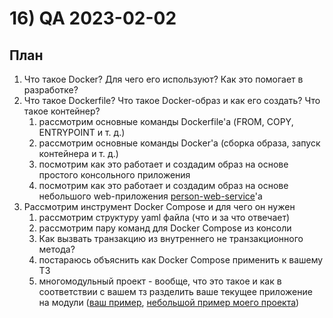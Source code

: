 # 16) QA 2023-02-02 #
## План ## 
1) Что такое Docker? Для чего его используют? Как это помогает в разработке?
2) Что такое Dockerfile? Что такое Docker-образ и как его создать? Что такое контейнер?
   1) рассмотрим основные команды Dockerfile'а (FROM, COPY, ENTRYPOINT и т. д.) 
   2) рассмотрим основные команды Docker'а (сборка образа, запуск контейнера и т. д.)
   3) посмотрим как это работает и создадим образ на основе простого консольного приложения 
   4) посмотрим как это работает и создадим образ на основе небольшого web-приложения [person-web-service](https://github.com/VladWild/person-web-service)'а 
3) Рассмотрим инструмент Docker Compose и для чего он нужен
   1) рассмотрим структуру yaml файла (что и за что отвечает)  
   2) рассмотрим пару команд для Docker Compose из консоли 
   3) Как вызвать транзакцию из внутреннего не транзакционного метода? 
   4) постараюсь объяснить как Docker Compose применить к вашему ТЗ 
   5) многомодульный проект - вообще, что это такое и как в соответствии с вашем тз разделить ваше текущее приложение на модули ([ваш пример](https://github.com/yandex-praktikum/java-shareit/tree/add-docker), [небольшой пример моего проекта](https://github.com/VladWild/events))